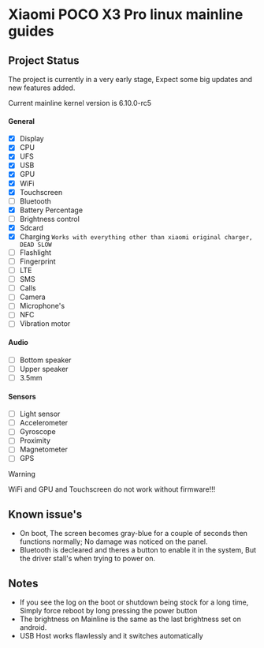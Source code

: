 # Xiaomi POCO X3 Pro linux mainline guides

## Project Status

The project is currently in a very early stage, Expect some big updates and new features added.

Current mainline kernel version is 6.10.0-rc5

#### General
- [x] Display 
- [x] CPU
- [x] UFS
- [x] USB
- [x] GPU
- [x] WiFi
- [x] Touchscreen
- [ ] Bluetooth
- [x] Battery Percentage
- [ ] Brightness control
- [x] Sdcard
- [x] Charging ```Works with everything other than xiaomi original charger, DEAD SLOW```
- [ ] Flashlight
- [ ] Fingerprint
- [ ] LTE
- [ ] SMS
- [ ] Calls
- [ ] Camera
- [ ] Microphone's
- [ ] NFC
- [ ] Vibration motor

#### Audio
- [ ] Bottom speaker
- [ ] Upper speaker
- [ ] 3.5mm

#### Sensors
- [ ] Light sensor
- [ ] Accelerometer
- [ ] Gyroscope
- [ ] Proximity
- [ ] Magnetometer
- [ ] GPS

>[!WARNING]
> WiFi and GPU and Touchscreen do not work without firmware!!!


## Known issue's 
- On boot, The screen becomes gray-blue for a couple of seconds then functions normally; No damage was noticed on the panel.
- Bluetooth is decleared and theres a button to enable it in the system, But the driver stall's when trying to power on.

## Notes
- If you see the log on the boot or shutdown being stock for a long time, Simply force reboot by long pressing the power button 
- The brightness on Mainline is the same as the last brightness set on android.
- USB Host works flawlessly and it switches automatically 
